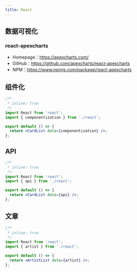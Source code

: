 ```yaml
---
title: React
---
```


## 数据可视化

### react-apexcharts

- Homepage：https://apexcharts.com/
- GitHub：https://github.com/apexcharts/react-apexcharts
- NPM：https://www.npmjs.com/package/react-apexcharts

## 组件化

```jsx
/**
 * inline: true
 */
import React from 'react';
import { componentization } from './react';

export default () => {
  return <CardList data={componentization} />;
};
```

## API

```jsx
/**
 * inline: true
 */
import React from 'react';
import { api } from './react';

export default () => {
  return <CardList data={api} />;
};
```

## 文章

```jsx
/**
 * inline: true
 */
import React from 'react';
import { artist } from './react';

export default () => {
  return <ArtistList data={artist} />;
};
```

